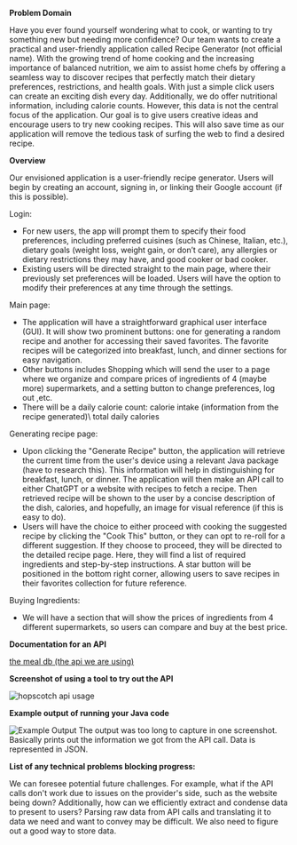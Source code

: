 ﻿**Problem Domain**

Have you ever found yourself wondering what to cook, or wanting to try something new but needing more confidence? Our team wants to create a practical and user-friendly application called Recipe Generator (not official name). With the growing trend of home cooking and the increasing importance of balanced nutrition, we aim to assist home chefs by offering a seamless way to discover recipes that perfectly match their dietary preferences, restrictions, and health goals. With just a simple click users can create an exciting dish every day. Additionally, we do offer nutritional information, including calorie counts. However, this data is not the central focus of the application. Our goal is to give users creative ideas and encourage users to try new cooking recipes. This will also save time as our application will remove the tedious task of surfing the web to find a desired recipe.

**Overview**

Our envisioned application is a user-friendly recipe generator. Users will begin by creating an account, signing in, or linking their Google account (if this is possible).

Login:

- For new users, the app will prompt them to specify their food preferences, including preferred cuisines (such as Chinese, Italian, etc.), dietary goals (weight loss, weight gain, or don’t care), any allergies or dietary restrictions they may have, and good cooker or bad cooker.
- Existing users will be directed straight to the main page, where their previously set preferences will be loaded. Users will have the option to modify their preferences at any time through the settings.

Main page:

- The application will have a straightforward graphical user interface (GUI). It will show two prominent buttons: one for generating a random recipe and another for accessing their saved favorites. The favorite recipes will be categorized into breakfast, lunch, and dinner sections for easy navigation.
- Other buttons includes Shopping which will send the user to a page where we organize and compare prices of ingredients of 4 (maybe more) supermarkets, and a setting button to change preferences, log out ,etc.
- There will be a daily calorie count: calorie intake (information from the recipe generated)\ total daily calories

Generating recipe page:

- Upon clicking the "Generate Recipe" button, the application will retrieve the current time from the user's device using a relevant Java package (have to research this). This information will help in distinguishing for breakfast, lunch, or dinner. The application will then make an API call to either ChatGPT or a website with recipes to fetch a recipe. Then retrieved recipe will be shown to the user by a concise description of the dish, calories, and hopefully, an image for visual reference (if this is easy to do).
- Users will have the choice to either proceed with cooking the suggested recipe by clicking the "Cook This" button, or they can opt to re-roll for a different suggestion. If they choose to proceed, they will be directed to the detailed recipe page. Here, they will find a list of required ingredients and step-by-step instructions. A star button will be positioned in the bottom right corner, allowing users to save recipes in their favorites collection for future reference.

Buying Ingredients:

- We will have a section that will show the prices of ingredients from 4 different supermarkets, so users can compare and buy at the best price.

**Documentation for an API**

[the meal db (the api we are using)](https://www.themealdb.com/api.php)

**Screenshot of using a tool to try out the API**

![hopscotch api usage](apiExampleOnline.png)

**Example output of running your Java code**

![Example Output](exampleoutput.png)
The output was too long to capture in one screenshot. Basically prints out the information we got from the API call. Data is represented in JSON.

**List of any technical problems blocking progress:**

We can foresee potential future challenges. For example, what if the API calls don't work due to issues on the provider's side, such as the website being down? Additionally, how can we efficiently extract and condense data to present to users? Parsing raw data from API calls and translating it to data we need and want to convey may be difficult. We also need to figure out a good way to store data. 